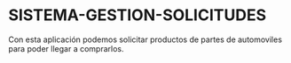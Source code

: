 # SISTEMA-GESTION-SOLICITUDES
Con esta aplicación podemos solicitar productos de partes de automoviles para poder llegar a comprarlos.
